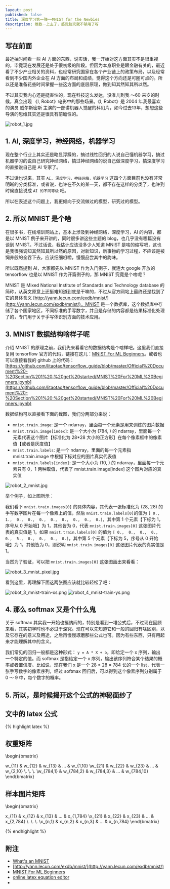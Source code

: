 ```yaml
---
layout: post
published: false
title: 深度学习第一弹——MNIST for the Newbies
description: 维数一上去了，感觉脑壳就不够用了呀
---  
```



## 写在前面

最近抽时间看一些 AI 方面的东西，说实话，我一开始对这方面其实不是很重视的，毕竟现在发展还是处于很初级的阶段。但因为本身职业是跟金融有关的，最近看了不少产业相关的资料，也经常研究国家在各个产业链上的政策布局，以及经常看到不少国内外企业在 AI 方面的布局和成绩，觉得这个方向还是可圈可点的。所以还是准备花些时间掌握一些这方面的底层原理，做到知其然知其所以然。

不过其实我内心还是挺害怕的，现在科技这么发达，没准儿到我 ～60 来岁的时候，真会出现 《I, Robot》电影中的那些场景。《I, Robot》是 2004 年我最喜欢的演员 威尔斯密斯 主演的一部讲机器人觉醒的科幻片，如今过去13年，想想这些导演的思维其实还是很具有前瞻性的。


![robot_1.jpg](../images/robot_1.jpg)


## 1. AI, 深度学习，神经网络，机器学习

现在整个行业上其实还是略显浮躁的，搞过线性回归的人说自己懂机器学习，搞过机器学习的说自己研究神经网络，搞过神经网络的说自己做深度学习，搞深度学习的直接说自己是 AI 专家了。

不过话也说来，其实 `AI, 深度学习，神经网络，机器学习` 这四个方面目前也没有非常明晰的分类标准，或者说，也许在不久的某一天，都不存在这样的分类了，也许到时候直接说成 `AI 的不同等级` 吧。

所以在表述这个问题上，我更倾向于交流做过的模型，研究过的模型。


## 2. 所以 MNIST 是个啥

在很多书，在线培训网站上，基本上涉及到神经网络，深度学习，AI 的内容，都是以 MNIST 例子来开讲的，同时很多讲这些主题的 blog，也几乎没有哪篇没有谈到 MNIST。不过话说，我估计应该没多少人知道 MNIST 是啥的缩写吧，这也是我很强调知其然知其所以然的原因，对新知识，新事物的学习过程，不应该是被饲养般的全吞下去，应该细细咀嚼，慢慢品尝其中的韵味。

所以既然提到 AI，大家都先以 MNIST 作为入门例子，就连大 google 开放的 tensorflow 也是以 MNIST 作为开篇例子的，那 MNIST 究竟是个啥呢？

MNIST 是 Mixed National Institute of Standards and Technology database 的简称，从英文原意上还挺难知道到底是干嘛的，不过从官方网站上最终还是找到了它的具体含义 [http://yann.lecun.com/exdb/mnist/](http://yann.lecun.com/exdb/mnist/)，MNIST 是一个数据库，这个数据库中存储了各个国家地区，不同标准的手写数字，并且是存储的内容都是结果标准化处理了的，专门用于关于手写体识别方面的技术应用。


## 3. MNIST 数据结构啥样子呢

介绍 MNIST 的原理之前，我们先来看看它的数据结构是个啥样吧。这里我们直接复用 tensorflow 官方的代码，链接在这儿：[MNIST For ML Beginners](https://www.tensorflow.org/get_started/mnist/beginners)。或者也可以直接看我的 github 上的代码：[https://github.com/litaotao/tensorflow_guide/blob/master/Official%20Document%20-%20Section%201%20:%20get%20started/MNIST%20For%20ML%20Beginners.ipynb](https://github.com/litaotao/tensorflow_guide/blob/master/Official%20Document%20-%20Section%201%20:%20get%20started/MNIST%20For%20ML%20Beginners.ipynb)

数据结构可以直接看下面的截图，我们分两部分来说：

- `mnist.train.image`: 是一个 ndarray，里面每一个元素是用来训练的图片数据
- `mnist.train.image[index]`: 是一个大小为 (784, ) 的 ndarray，里面每一个元素代表这个图片【标准化为 28*28 大小的正方形】在每个像素框中的像素值【或者是灰度值】
- `mnist.train.labels`: 是一个 ndarray，里面的每一个元素指 mnist.train.image 中根据下标对应的图片真实代表值
- `mnist.train.labels[index]`: 是一个大小为 (10, ) 的 ndarray，里面每一个元素只有 0，1 两种取值，代表了 mnist.train.image[index] 这个图片对应的真实值 

![robot_2_mnist.jpg](../images/robot_2_mnist.jpg)

举个例子，如上图所示：

我们看下 `mnist.train.images[0]` 的具体内容，其代表一张标准化为 (28, 28) 的手写数字图片在每一个像素上的值，然后 `mnist.train.labels[0]`的值为 `[ 0.,  1.,  0.,  0.,  0.,  0.,  0.,  0.,  0.,  0.]`，其中第 1 个元素【下标为 1，序号从 0 开始哦】为 1，其他皆为 0，代表 `mnist.train.images[0]` 这张图片代表的真实值是 1。如果 `mnist.train.labels[0]` 的值为 `[ 0.,  0.,  0.,  0.,  0.,  5.,  0.,  0.,  0.,  0.]`，其中第 5 个元素【下标为 5，序号从 0 开始哦】为 1，其他皆为 0，则说明 `mnist.train.images[0]` 这张图片代表的真实值是 1。

当然为了验证，可以把 `mnist.train.images[0]` 这张图画出来看看：

![robot_3_mnist_pixel.jpg](../images/robot_3_mnist_pixel.jpg)

看到这里，再理解下面这两张图应该就比较轻松了吧：

![robot_3_mnist-train-xs.png](../images/robot_3_mnist-train-xs.png)
![robot_4_mnist-train-ys.png](../images/robot_4_mnist-train-ys.png)


## 4. 那么 softmax 又是个什么鬼

关于 softmax 其实我一开始也挺纳闷的，特别是看到一堆公式后，不过现在回顾来看，其实初学时也不必过于深究。现在可以先知道它和一般的回归有啥区别，以及它存在的意义及用途，之后再慢慢琢磨那些公式也可。因为有些东西，只有用起来才能理解其中的含义。

我们常见的回归一般都是这种形式： `y = A * X + b`，即给定一个 x 序列，输出一个特定的值。而 softmax 是指给定一个 x 序列，输出该序列符合某个结果的概率或者置信度。比如说，现在我们 x 是一个 28 * 28 = 784 长的一个 list，代表一张手写数字的像素序列，经过 softmax 回归后，可以得到这个像素序列分别属于 0 ～ 9 中，每个数字的概率。


## 5. 所以，是时候揭开这个公式的神秘面纱了


## 文中的 latex 公式

{% highlight latex %}
## 权重矩阵

\begin{bmatrix}

w_{11} & w_{12} & w_{13} & ... & w_{1,10}
\\w_{21} & w_{22} & w_{23} & ... & w_{2,10}
\\.
\\.
\\.
\\w_{784,1} & w_{784,2} & w_{784,3} & ... & w_{784,10}
\end{bmatrix}


## 样本图片矩阵
\begin{bmatrix}

x_{11} & x_{12} & x_{13} & ... & x_{1,784}
\\x_{21} & x_{22} & x_{23} & ... & x_{2,784}
\\.
\\.
\\.
\\x_{n,1} & x_{n,2} & x_{n,3} & ... & x_{n,784}
\end{bmatrix}

{% endhighlight %}


## 附注

- [What's an MNIST](https://www.youtube.com/watch?v=iQdWX1327XQ)
- [http://yann.lecun.com/exdb/mnist/](http://yann.lecun.com/exdb/mnist/)
- [MNIST For ML Beginners](https://www.tensorflow.org/get_started/mnist/beginners)
- [online latex equation editor](http://www.hostmath.com/)
- []()